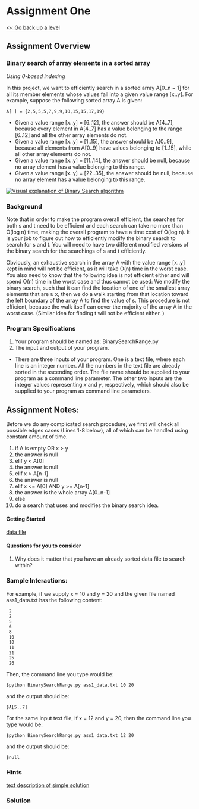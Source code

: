 # Assignment One   

[<< Go back up a level](DataStructures.md)

## Assignment Overview

### Binary search of array elements in a sorted array

*Using 0-based indexing*

In this project, we want to efficiently search in a sorted array A[0..n − 1] for all its member elements whose values fall into a given value range [x..y]. For example, suppose the following sorted array A is given:

    A[ ] = {2,5,5,5,7,9,9,10,15,15,17,19}

*   Given a value range [x..y] = [6..12], the answer should be A[4..7], because every element in A[4..7]
has a value belonging to the range [6..12] and all the other array elements do not.
*   Given a value range [x..y] = [1..15], the answer should be A[0..9], because all elements from A[0..9]
have values belonging to [1..15], while all other array elements do not.
*   Given a value range [x..y] = [11..14], the answer should be null, because no array element has a
value belonging to this range.
*   Given a value range [x..y] = [22..35], the answer should be null, because no array element has a value belonging to this range.

<a href="{https://www.youtube.com/watch?v=wz7XgKowJIg}" title="Visual explanation of Binary Search algorithm"><img src="{BinarySearchVideo.png}" alt="Visual explanation of Binary Search algorithm" /></a>


### Background

Note that in order to make the program overall efficient, the searches for both s and t need to be efficient and each search can take no more than O(log n) time, making the overall program to have a time cost of O(log n). It is your job to figure out how to efficiently modify the binary search to search for s and t. You will need to have two different modified versions of the binary search for the searchings of s and t efficiently.

Obviously, an exhaustive search in the array A with the value range [x..y] kept in mind will not be efficient, as it will take O(n) time in the worst case. You also need to know that the following idea is not efficient either and will spend O(n) time in the worst case and thus cannot be used: We modify the binary search, such that it can find the location of one of the smallest array elements that are ≥ x, then we do a walk starting from that location toward the left boundary of the array A to find the value of s. This procedure is not efficient, because the walk itself can cover the majority of the array A in the worst case. (Similar idea for finding t will not be efficient either. )


### Program Specifications

1. Your program should be named as: BinarySearchRange.py
2. The input and output of your program.
*   There are three inputs of your program. One is a text file, where each line is an integer number. All the numbers in the text file are already sorted in the ascending order. The file name should be supplied to your program as a command line parameter. The other two inputs are the integer values representing *x* and *y*, respectively, which should also be supplied to your program as command line parameters.

## Assignment Notes:

Before we do any complicated search procedure, we first will check all possible edges cases (Lines 1-8 below), all of which can be handled using constant amount of time.

1.  if A is empty OR x > y
2.  the answer is null
3.  elif y < A[0]
4.  the answer is null
5.  elif x > A[n-1]
6.  the answer is null
7.  elif x <= A[0] AND y >= A[n-1] 
8.  the answer is the whole array A[0..n-1]
9.  else
10. do a search that uses and modifies the binary search idea.
 
#### Getting Started

[data file](ass1_data.txt)
 
#### Questions for you to consider

1.	Why does it matter that you have an already sorted data file to search within?
 
### Sample Interactions:

For example, if we supply x = 10 and y = 20 and the given file named ass1_data.txt has the following content:

     2
     2
     5
     6
     8
     10
     10
     11
     21
     25
     26

Then, the command line you type would be:

    $python BinarySearchRange.py ass1_data.txt 10 20

and the output should be:

    $A[5..7]

For the same input text file, if x = 12 and y = 20, then the command line you type would be: 

    $python BinarySearchRange.py ass1_data.txt 12 20

and the output should be:

    $null

### Hints

[text description of simple solution](ass1_algorithm_description.txt)

### Solution

